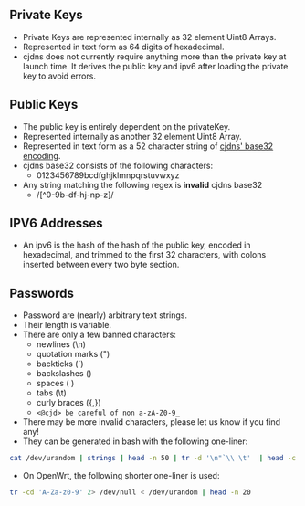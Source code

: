 ## Private Keys

* Private Keys are represented internally as 32 element Uint8 Arrays.
* Represented in text form as 64 digits of hexadecimal.
* cjdns does not currently require anything more than the private key at launch time. It derives the public key and ipv6 after loading the private key to avoid errors.

## Public Keys

* The public key is entirely dependent on the privateKey.
* Represented internally as another 32 element Uint8 Array.
* Represented in text form as a 52 character string of [cjdns' base32 encoding](https://github.com/ansuz/cjdnsjs/blob/master/scripts/keys/cjdb32.js).
* cjdns base32 consists of the following characters:
  + 0123456789bcdfghjklmnpqrstuvwxyz
* Any string matching the following regex is **invalid** cjdns base32
  + /[^0-9b-df-hj-np-z]/

## IPV6 Addresses

* An ipv6 is the hash of the hash of the public key, encoded in hexadecimal, and trimmed to the first 32 characters, with colons inserted between every two byte section.

## Passwords

* Password are (nearly) arbitrary text strings.
* Their length is variable.
* There are only a few banned characters:
  + newlines (\n)
  + quotation marks (")
  + backticks (`)
  + backslashes (\)
  + spaces ( )
  + tabs (\t)
  + curly braces ({,})
  + `<@cjd> be careful of non a-zA-Z0-9_`
* There may be more invalid characters, please let us know if you find any!
* They can be generated in bash with the following one-liner:

```Bash
cat /dev/urandom | strings | head -n 50 | tr -d '\n"`\\ \t'  | head -c 50 && echo OR tr -cd '[:alnum:]' < /dev/urandom | fold -w32 | head -n20`
```

* On OpenWrt, the following shorter one-liner is used:

```Bash
tr -cd 'A-Za-z0-9' 2> /dev/null < /dev/urandom | head -n 20
```
